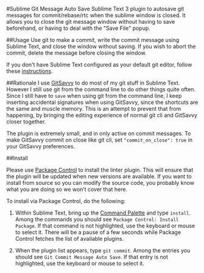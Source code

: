 #Sublime Git Message Auto Save
Sublime Text 3 plugin to autosave git messages for commit/rebase/rtc when the sublime window is closed.
It allows you to close the git message window without having to save beforehand, or having to deal with the "Save File" popup.

##Usage
Use git to make a commit, write the commit message using Sublime Text, and close the window without saving.
If you wish to abort the commit, delete the message before closing the window.

If you don't have Sublime Text configured as your default git editor, follow these [instructions](https://help.github.com/articles/associating-text-editors-with-git/#using-sublime-text-as-your-editor).


##Rationale
I use [GitSavvy](https://github.com/divmain/GitSavvy) to do most of my git stuff in Sublime Text. However I still use git from the command line to do other things quite often.
Since I still have to `save` when using git from the command line, I keep inserting accidental signatures when using GitSavvy, since the shortcuts are the same and muscle memory.
This is an attempt to prevent that from happening, by bringing the editing experience of normal git cli and GitSavvy closer together.

The plugin is extremely small, and in only active on commit messages. To make GitSavvy commit on close like git cli, set `"commit_on_close": true` in your GitSavvy preferences.


##Install

Please use [Package Control](https://sublime.wbond.net/installation) to install the linter plugin. This will ensure that the plugin will be updated when new versions are available. If you want to install from source so you can modify the source code, you probably know what you are doing so we won’t cover that here.

To install via Package Control, do the following:

1. Within Sublime Text, bring up the [Command Palette](http://docs.sublimetext.info/en/sublime-text-3/extensibility/command_palette.html) and type `install`. Among the commands you should see `Package Control: Install Package`. If that command is not highlighted, use the keyboard or mouse to select it. There will be a pause of a few seconds while Package Control fetches the list of available plugins.

1. When the plugin list appears, type `git commit`. Among the entries you should see `Git Commit Message Auto Save`. If that entry is not highlighted, use the keyboard or mouse to select it.

